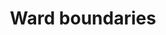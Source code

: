 ---
schema: default
title: Ward boundaries
organization: 'Insight, Transformation and Organisational Development'
notes: Lewisham ward boundaries in various formats
resources:
  - name: ward boundaries (geojson - longitudes and latitudes)
    url: >-
      https://gist.github.com/joe-liad/e66e2ec493ce3de692595b64eeb27b99/raw/bfaafeec350dfe4e5a20866a4660a188f8e6df7d/lewisham-wards.geojson
    format: geojson
  - name: ward boundaries (topojson - longitudes and latitudes - _preview_)
    url: >-
      https://github.com/lb-lewisham/open-data-lewisham/blob/gh-pages/_datasets/data/boundaries/wards/lbl_wd22.topojson
    format: topojson
  - name: ward boundaries (topojson - longitudes and latitudes)
    url: >-
      https://github.com/lb-lewisham/open-data-lewisham/raw/gh-pages/_datasets/data/boundaries/wards/lbl_wd22.topojson
    format: topojson
  - name: ward boundaries (geopackage - eastings and northings)
    url: >-
      https://github.com/lb-lewisham/open-data-lewisham/raw/gh-pages/_datasets/data/boundaries/wards/lbl_wd22_proposed.gpkg
    format: geopackage
  - name: previous ward boundaries (geojson - longitudes and latitudes)
    url: >-
      https://gist.github.com/joe-liad/7fb39968587908b96f6b05f87b3250e0/raw/ff1ade351895b2d5ed39e3b3bfed26c9aa65fcfa/lewisham-wards.geojson
    format: geojson
license: 'https://www.nationalarchives.gov.uk/doc/open-government-licence/version/3/'
category:
  - Property / Land Records
maintainer: 'Lewisham insight'
maintainer_email: insight-and-delivery@lewisham.gov.uk
---
